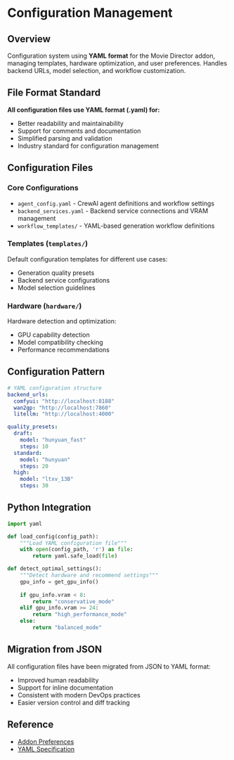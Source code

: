 # Configuration Management

## Overview

Configuration system using **YAML format** for the Movie Director addon, managing templates, hardware optimization, and user preferences. Handles backend URLs, model selection, and workflow customization.

## File Format Standard

**All configuration files use YAML format (.yaml) for:**
- Better readability and maintainability
- Support for comments and documentation
- Simplified parsing and validation
- Industry standard for configuration management

## Configuration Files

### Core Configurations
- `agent_config.yaml` - CrewAI agent definitions and workflow settings
- `backend_services.yaml` - Backend service connections and VRAM management
- `workflow_templates/` - YAML-based generation workflow definitions

### Templates (`templates/`)
Default configuration templates for different use cases:
- Generation quality presets
- Backend service configurations  
- Model selection guidelines

### Hardware (`hardware/`)
Hardware detection and optimization:
- GPU capability detection
- Model compatibility checking
- Performance recommendations

## Configuration Pattern

```yaml
# YAML configuration structure
backend_urls:
  comfyui: "http://localhost:8188"
  wan2gp: "http://localhost:7860"
  litellm: "http://localhost:4000"

quality_presets:
  draft:
    model: "hunyuan_fast"
    steps: 10
  standard:
    model: "hunyuan"
    steps: 20
  high:
    model: "ltxv_13B"
    steps: 30
```

## Python Integration

```python
import yaml

def load_config(config_path):
    """Load YAML configuration file"""
    with open(config_path, 'r') as file:
        return yaml.safe_load(file)

def detect_optimal_settings():
    """Detect hardware and recommend settings"""
    gpu_info = get_gpu_info()
    
    if gpu_info.vram < 8:
        return "conservative_mode"
    elif gpu_info.vram >= 24:
        return "high_performance_mode"
    else:
        return "balanced_mode"
```

## Migration from JSON

All configuration files have been migrated from JSON to YAML format:
- Improved human readability
- Support for inline documentation
- Consistent with modern DevOps practices
- Easier version control and diff tracking

## Reference
- [Addon Preferences](/.bmad-core/data/bpy-utils-guide.md#addon-preferences)
- [YAML Specification](https://yaml.org/spec/)